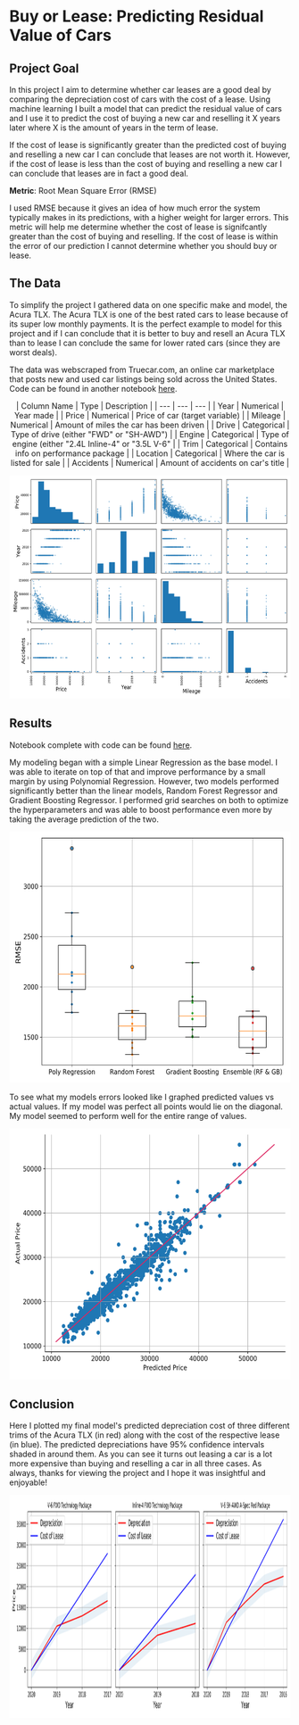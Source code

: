 # Buy or Lease: Predicting Residual Value of Cars

## Project Goal

In this project I aim to determine whether car leases are a good deal by comparing the depreciation cost of cars with the cost of a lease. Using machine learning I built a model that can predict the residual value of cars and I use it to predict the cost of buying a new car and reselling it X years later where X is the amount of years in the term of lease.

If the cost of lease is significantly greater than the predicted cost of buying and reselling a new car I can conclude that leases are not worth it.  However, if the cost of lease is less than the cost of buying and reselling a new car I can conclude that leases are in fact a good deal.

**Metric**: Root Mean Square Error (RMSE)

I used RMSE because it gives an idea of how much error the system typically makes in its predictions, with a higher weight for larger errors. This metric will help me determine whether the cost of lease is signifcantly greater than the cost of buying and reselling.  If the cost of lease is within the error of our prediction I cannot determine whether you should buy or lease.

## The Data

To simplify the project I gathered data on one specific make and model, the Acura TLX.  The Acura TLX is one of the best rated cars to lease because of its super low monthly payments.  It is the perfect example to model for this project and if I can conclude that it is better to buy and resell an Acura TLX than to lease I can conclude the same for lower rated cars (since they are worst deals).

The data was webscraped from Truecar.com, an online car marketplace that posts new and used car listings being sold across the United States. Code can be found in another notebook [here](https://github.com/lukenew2/car-leases/blob/master/collect_data_webscraping.ipynb). 
<p align="center">
| Column Name | Type | Description | 
| --- | --- | --- |
| Year | Numerical | Year made |
| Price | Numerical | Price of car (target variable) |
| Mileage | Numerical | Amount of miles the car has been driven |
| Drive | Categorical | Type of drive (either "FWD" or "SH-AWD") |
| Engine | Categorical | Type of engine (either "2.4L Inline-4" or "3.5L V-6" |
| Trim | Categorical | Contains info on performance package |
| Location | Categorical | Where the car is listed for sale |
| Accidents | Numerical | Amount of accidents on car's title |
</p>

<p align="center"> 
<img src="images/scatter_matrix_plot.png" width="600" height="400"/>
</p>

## Results

Notebook complete with code can be found [here](https://github.com/lukenew2/car-leases/blob/master/buy_or_lease.ipynb).

My modeling began with a simple Linear Regression as the base model.  I was able to iterate on top of that and improve performance by a small margin by using Polynomial Regression.  However, two models performed significantly better than the linear models, Random Forest Regressor and Gradient Boosting Regressor.  I performed grid searches on both to optimize the hyperparameters and was able to boost performance even more by taking the average prediction of the two.  

<p align="center"> 
<img src="images/best_models_box_plot_scores.png" width="600" height="450"/>
</p>

To see what my models errors looked like I graphed predicted values vs actual values. If my model was perfect all points would lie on the diagonal.  My model seemed to perform well for the entire range of values.  

<p align="center"> 
<img src="images/actual_vs_predicted_price.png" width="600" height="450"/>
</p>

## Conclusion

Here I plotted my final model's predicted depreciation cost of three different trims of the Acura TLX (in red) along with the cost of the respective lease (in blue).  The predicted depreciations have 95% confidence intervals shaded in around them.  As you can see it turns out leasing a car is a lot more expensive than buying and reselling a car in all three cases.  As always, thanks for viewing the project and I hope it was insightful and enjoyable!

<p align="center"> 
<img align="center" src="images/depreciation_vs_cost_of_lease.png" width="1300" height="400"/>
</p>